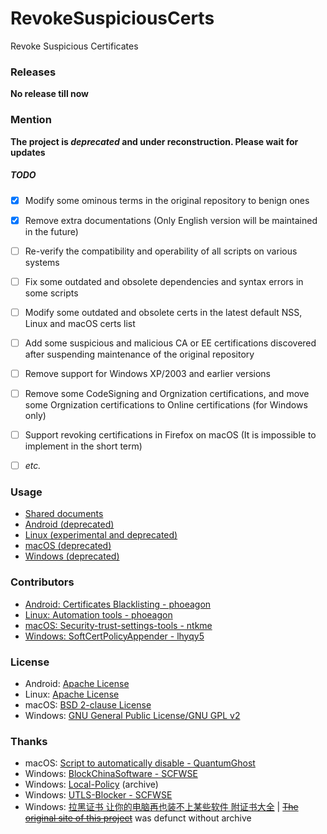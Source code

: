 ﻿RevokeSuspiciousCerts
==============
Revoke Suspicious Certificates<br />


### Releases

**No release till now**


### Mention

**The project is _deprecated_ and under reconstruction. Please wait for updates**

##### TODO
* [x] Modify some ominous terms in the original repository to benign ones
* [x] Remove extra documentations (Only English version will be maintained in the future)
* [ ] Re-verify the compatibility and operability of all scripts on various systems
* [ ] Fix some outdated and obsolete dependencies and syntax errors in some scripts
* [ ] Modify some outdated and obsolete certs in the latest default NSS, Linux and macOS certs list
* [ ] Add some suspicious and malicious CA or EE certifications discovered after suspending maintenance of the original repository
* [ ] Remove support for Windows XP/2003 and earlier versions
* [ ] Remove some CodeSigning and Orgnization certifications, and move some Orgnization certifications to Online certifications (for Windows only)
* [ ] Support revoking certifications in Firefox on macOS (It is impossible to implement in the short term)
* [ ] *etc.*


### Usage

* [Shared documents](./Shared/Documents)
* [Android (deprecated)](./Android)
* [Linux (experimental and deprecated)](./Linux)
* [macOS (deprecated)](./Mac)
* [Windows (deprecated)](./Windows)

### Contributors
* [Android: Certificates Blacklisting - phoeagon](https://github.com/phoeagon/RevokeChinaCerts/tree/master/Android)
* [Linux: Automation tools - phoeagon](https://github.com/phoeagon/RevokeChinaCerts/tree/master/Linux)
* [macOS: Security-trust-settings-tools - ntkme](https://github.com/ntkme/security-trust-settings-tools)
* [Windows: SoftCertPolicyAppender - lhyqy5](https://github.com/lhyqy5)

### License
* Android: [Apache License](./Android/LICENSE)
* Linux: [Apache License](./Linux/LICENSE)
* macOS: [BSD 2-clause License](./Mac/LICENSE)
* Windows: [GNU General Public License/GNU GPL v2](./Windows/LICENSE)

### Thanks
* macOS: [Script to automatically disable - QuantumGhost](https://github.com/QuantumGhost/RevokeChinaCerts/tree/master/Mac)
* Windows: [BlockChinaSoftware - SCFWSE](https://github.com/SCFWSE/BlockChinaSoftware)
* Windows: [Local-Policy](https://web.archive.org/web/20160318075831/https://bitbucket.org/MartinEden/local-policy) (archive)
* Windows: [UTLS-Blocker - SCFWSE](https://github.com/SCFWSE/UTLS-Blocker)
* Windows: [拉黑证书 让你的电脑再也装不上某些软件 附证书大全](https://laod.cn/342.html) | ~~[The original site of this project](https://typcn.com/legacy/blog/posts/ban-digital-cert.html)~~ was defunct without archive
